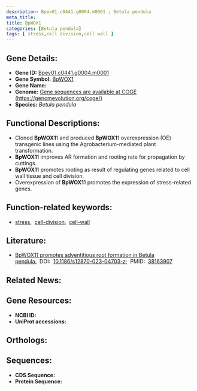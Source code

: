 ```yaml
---
description: Bpev01.c0441.g0004.m0001 ; Betula pendula
meta_title:
title: BpWOX1
categories: [Betula pendula]
tags: [ stress,cell division,cell wall ]
---
```


## Gene Details:
- **Gene ID:** [Bpev01.c0441.g0004.m0001]()
- **Gene Symbol:** <u>BpWOX1</u>
- **Gene Name:** 
- **Genome:** [Gene sequences are available at COGE (https://genomevolution.org/coge/)]()
- **Species:** *Betula pendula*

## Functional Descriptions:
   - Cloned **BpWOX1**1 and produced **BpWOX1**1 overexpression (OE) transgenic lines using the Agrobacterium-mediated plant transformation.
   - **BpWOX1**1 improves AR formation and rooting rate for propagation by cuttings.
   - **BpWOX1**1 promotes rooting as result of regulating genes related to cell wall tissue and cell division.
   - Overexpression of **BpWOX1**1 promotes the expression of stress-related genes.

## Function-related keywords:
   - [stress](/tags/stress/),&nbsp;&nbsp;[cell-division](/tags/cell-division/),&nbsp;&nbsp;[cell-wall](/tags/cell-wall/)

## Literature:
   - [BpWOX11 promotes adventitious root formation in Betula pendula.](https://doi.org/10.1186/s12870-023-04703-z)&nbsp;&nbsp;DOI:&nbsp;&nbsp;[10.1186/s12870-023-04703-z](https://doi.org/10.1186/s12870-023-04703-z);&nbsp;&nbsp;PMID:&nbsp;&nbsp;[38163907](https://pubmed.ncbi.nlm.nih.gov/38163907/)

## Related News:

## Gene Resources:
- **NCBI ID:**  [](https://www.ncbi.nlm.nih.gov/gene/?term=)
- **UniProt accessions:**  [](https://www.uniprot.org/uniprotkb//entry)

## Orthologs:

## Sequences:
- **CDS Sequence:**
- **Protein Sequence:**

